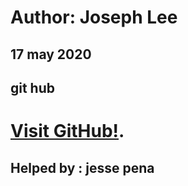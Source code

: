 # Author: Joseph Lee
## 17 may 2020
## git hub 
# [Visit GitHub!](https://github.com/josephlee3454/math-series).
## Helped by : jesse pena 
